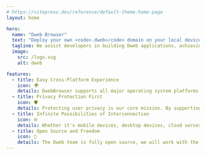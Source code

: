 ```yaml
---
# https://vitepress.dev/reference/default-theme-home-page
layout: home

hero:
  name: "Dweb Browser"
  text: "Deploy your own <code>.dweb</code> domain on your local device"
  tagline: We assist developers in building Dweb applications, achieving offline-first, LAN-first, real-time collaborative local application clusters through open and secure standards, fundamentally returning data ownership to users. This is one of the revolutionary infrastructures for the next generation of internet residents.
  image:
    src: /logo.svg
    alt: dweb

features:
  - title: Easy Cross-Platform Experience
    icon: 🌍
    details: DwebBrowser supports all major operating system platforms, providing a seamless cross-platform experience whether you are using mobile or desktop devices. Through the use of unified window view standards, we bring users a consistent and convenient experience.
  - title: Privacy Protection First
    icon: 🛡
    details: Protecting user privacy is our core mission. By supporting the deployment of complete services on terminal devices, users can maximize the experience of fast local services, achieving offline availability while also protecting the privacy of user data.
  - title: Infinite Possibilities of Interconnection
    icon: 🌐
    details: Whether it's mobile devices, desktop devices, cloud servers, or IoT devices, each device can easily achieve modular interconnection of dweb. This means using lower development costs to achieve infinite possibilities beyond the performance of the device itself.
  - title: Open Source and Freedom
    icon: 🎁
    details: The Dweb team is fully open source, we will work with the community to promote the establishment of standards and provide free infrastructure platform construction technology to the world. We are committed to building a better, win-win internet world for all parties.
---
```

